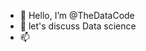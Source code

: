 - 👋 Hello, I’m @TheDataCode
- 💞️ let's discuss Data science
- 📫 

<!---
TheDataCode/TheDataCode is a ✨ special ✨ repository because its `README.md` (this file) appears on your GitHub profile.
You can click the Preview link to take a look at your changes.
--->
